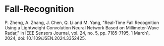 # Fall-Recognition
P. Zheng, A. Zhang, J. Chen, Q. Li and M. Yang, "Real-Time Fall Recognition Using a Lightweight Convolution Neural Network Based on Millimeter-Wave Radar," in IEEE Sensors Journal, vol. 24, no. 5, pp. 7185-7195, 1 March1, 2024, doi: 10.1109/JSEN.2024.3352425.
